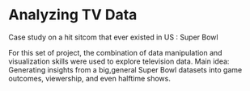 # Analyzing TV Data
Case study on a hit sitcom that ever existed in US : Super Bowl

For this set of project, the combination of data manipulation and visualization skills were used to explore television data.
Main idea: Generating insights from a big,general Super Bowl datasets into game outcomes, viewership, and even halftime shows. 
